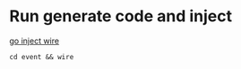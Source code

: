 # Run generate code and inject
[go inject wire](https://github.com/google/wire)
```shell
cd event && wire
```
